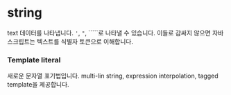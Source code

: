 # string

text 데이터를 나타냅니다. `'`, `"`, `````로 나타낼 수 있습니다.  이들로 감싸지 않으면 자바스크립트는 텍스트를 식별자 토큰으로 이해합니다.

### Template literal

새로운 문자열 표기법입니다. multi-lin string, expression interpolation, tagged template을 제공합니다.




